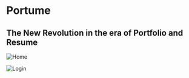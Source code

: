 # Portume
## The New Revolution in the era of Portfolio and Resume

![Home](https://raw.githubusercontent.com/anongrp/Portume/master/sc1.png)

  
![Login](https://raw.githubusercontent.com/anongrp/Portume/master/sc2.png)
